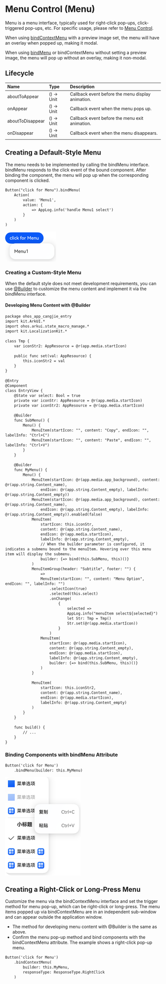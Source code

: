 # Menu Control (Menu)

Menu is a menu interface, typically used for right-click pop-ups, click-triggered pop-ups, etc. For specific usage, please refer to [Menu Control](../../../API_Reference/source_zh_cn/arkui-cj/cj-universal-attribute-menu.md).

When using [bindContextMenu](../../../API_Reference/source_zh_cn/arkui-cj/cj-universal-attribute-menu.md#func-bindcontextmenu---unit-responsetype) with a preview image set, the menu will have an overlay when popped up, making it modal.

When using [bindMenu](../../../API_Reference/source_zh_cn/arkui-cj/cj-universal-attribute-menu.md#func-bindmenu---unit) or bindContextMenu without setting a preview image, the menu will pop up without an overlay, making it non-modal.

## Lifecycle

| Name | Type | Description |
|:---|:---|:---|
| aboutToAppear | () -> Unit | Callback event before the menu display animation. |
| onAppear | () -> Unit | Callback event when the menu pops up. |
| aboutToDisappear | () -> Unit | Callback event before the menu exit animation. |
| onDisappear | () -> Unit | Callback event when the menu disappears. |

## Creating a Default-Style Menu

The menu needs to be implemented by calling the bindMenu interface. bindMenu responds to the click event of the bound component. After binding the component, the menu will pop up when the corresponding component is clicked.

```cangjie
Button("click for Menu").bindMenu(
    Action(
        value: 'Menu1',
        action: {
            => AppLog.info('handle Menu1 select')
        }
    )
)
```

![menu](figures/menu1.png)

### Creating a Custom-Style Menu

When the default style does not meet development requirements, you can use [@Builder](./paradigm/cj-macro-builder.md) to customize the menu content and implement it via the bindMenu interface.

#### Developing Menu Content with @Builder

 <!-- run -->

```cangjie
package ohos_app_cangjie_entry
import kit.ArkUI.*
import ohos.arkui.state_macro_manage.*
import kit.LocalizationKit.*

class Tmp {
    var iconStr2: AppResource = @r(app.media.startIcon)

    public func set(val: AppResource) {
        this.iconStr2 = val
    }
}

@Entry
@Component
class EntryView {
    @State var select: Bool = true
    private var iconStr: AppResource = @r(app.media.startIcon)
    private var iconStr2: AppResource = @r(app.media.startIcon)

    @Builder
    func SubMenu() {
        Menu() {
            MenuItem(startIcon: "", content: "Copy", endIcon: "", labelInfo: "Ctrl+C")
            MenuItem(startIcon: "", content: "Paste", endIcon: "", labelInfo: "Ctrl+V")
        }
    }

    @Builder
    func MyMenu() {
        Menu() {
            MenuItem(startIcon: @r(app.media.app_background), content: @r(app.string.Content_name),
                endIcon: @r(app.string.Content_empty), labelInfo: @r(app.string.Content_empty))
            MenuItem(startIcon: @r(app.media.app_background), content: @r(app.string.Content_name),
                endIcon: @r(app.string.Content_empty), labelInfo: @r(app.string.Content_empty)).enabled(false)
            MenuItem(
                startIcon: this.iconStr,
                content: @r(app.string.Content_name),
                endIcon: @r(app.media.startIcon),
                labelInfo: @r(app.string.Content_empty),
                // When the builder parameter is configured, it indicates a submenu bound to the menuItem. Hovering over this menu item will display the submenu.
                builder: {=> bind(this.SubMenu, this)()}
            )
            MenuItemGroup(header: "Subtitle", footer: "") {
                =>
                MenuItem(startIcon: "", content: "Menu Option", endIcon: "", labelInfo: "")
                    .selectIcon(true)
                    .selected(this.select)
                    .onChange(
                        {
                            selected =>
                            AppLog.info("menuItem select${selected}")
                            let Str: Tmp = Tmp()
                            Str.set(@r(app.media.startIcon))
                        }
                    )
                MenuItem(
                    startIcon: @r(app.media.startIcon),
                    content: @r(app.string.Content_empty),
                    endIcon: @r(app.media.startIcon),
                    labelInfo: @r(app.string.Content_empty),
                    builder: {=> bind(this.SubMenu, this)()}
                )
            }

            MenuItem(
                startIcon: this.iconStr2,
                content: @r(app.string.Content_name),
                endIcon: @r(app.media.startIcon),
                labelInfo: @r(app.string.Content_empty)
            )
        }
    }

    func build() {
        // ...
    }
}
```

### Binding Components with bindMenu Attribute

```cangjie
Button('click for Menu')
    .bindMenu(builder: this.MyMenu)
```

![menu](figures/menu2.png)

## Creating a Right-Click or Long-Press Menu

Customize the menu via the bindContextMenu interface and set the trigger method for menu pop-up, which can be right-click or long-press. The menu items popped up via bindContextMenu are in an independent sub-window and can appear outside the application window.

- The method for developing menu content with @Builder is the same as above.
- Confirm the menu pop-up method and bind components with the bindContextMenu attribute. The example shows a right-click pop-up menu.

```cangjie
Button('click for Menu')
    .bindContextMenu(
        builder: this.MyMenu,
        responseType: ResponseType.RightClick
    )
```
